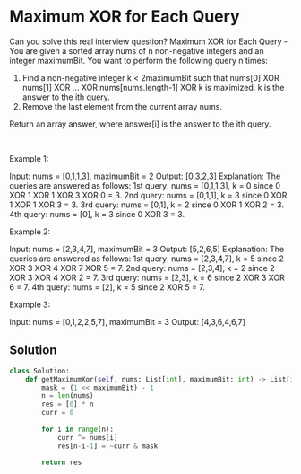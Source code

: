 # Maximum XOR for Each Query

Can you solve this real interview question? Maximum XOR for Each Query - You are given a sorted array nums of n non-negative integers and an integer maximumBit. You want to perform the following query n times:

 1. Find a non-negative integer k < 2maximumBit such that nums[0] XOR nums[1] XOR ... XOR nums[nums.length-1] XOR k is maximized. k is the answer to the ith query.
 2. Remove the last element from the current array nums.

Return an array answer, where answer[i] is the answer to the ith query.

 

Example 1:


Input: nums = [0,1,1,3], maximumBit = 2
Output: [0,3,2,3]
Explanation: The queries are answered as follows:
1st query: nums = [0,1,1,3], k = 0 since 0 XOR 1 XOR 1 XOR 3 XOR 0 = 3.
2nd query: nums = [0,1,1], k = 3 since 0 XOR 1 XOR 1 XOR 3 = 3.
3rd query: nums = [0,1], k = 2 since 0 XOR 1 XOR 2 = 3.
4th query: nums = [0], k = 3 since 0 XOR 3 = 3.


Example 2:


Input: nums = [2,3,4,7], maximumBit = 3
Output: [5,2,6,5]
Explanation: The queries are answered as follows:
1st query: nums = [2,3,4,7], k = 5 since 2 XOR 3 XOR 4 XOR 7 XOR 5 = 7.
2nd query: nums = [2,3,4], k = 2 since 2 XOR 3 XOR 4 XOR 2 = 7.
3rd query: nums = [2,3], k = 6 since 2 XOR 3 XOR 6 = 7.
4th query: nums = [2], k = 5 since 2 XOR 5 = 7.


Example 3:


Input: nums = [0,1,2,2,5,7], maximumBit = 3
Output: [4,3,6,4,6,7]

## Solution
```py
class Solution:
    def getMaximumXor(self, nums: List[int], maximumBit: int) -> List[int]:
        mask = (1 << maximumBit) - 1
        n = len(nums)
        res = [0] * n
        curr = 0
        
        for i in range(n):
            curr ^= nums[i]
            res[n-i-1] = ~curr & mask
            
        return res
```
